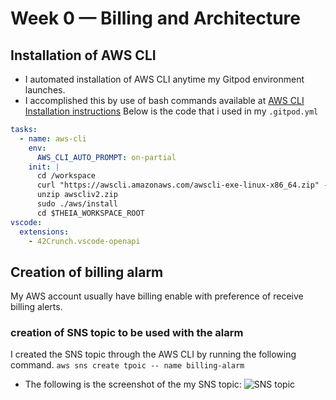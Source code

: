 # Week 0 — Billing and Architecture
## Installation of AWS CLI
+ I automated installation of AWS CLI anytime my Gitpod environment launches.
+ I accomplished this by use of bash commands available at [AWS CLI Installation instructions](https://docs.aws.amazon.com/cli/latest/userguide/getting-started-install.html)
Below is the code that i used in my  ``.gitpod.yml``
```.yaml
tasks:
  - name: aws-cli
    env:
      AWS_CLI_AUTO_PROMPT: on-partial
    init: |
      cd /workspace
      curl "https://awscli.amazonaws.com/awscli-exe-linux-x86_64.zip" -o "awscliv2.zip"
      unzip awscliv2.zip
      sudo ./aws/install
      cd $THEIA_WORKSPACE_ROOT
vscode:
  extensions:
    - 42Crunch.vscode-openapi
```
## Creation of billing alarm
My AWS account usually have billing enable with preference of receive billing alerts.
### creation of SNS topic to be used with the alarm
I created the SNS topic through the AWS CLI by running the following command.
``` aws sns create tpoic -- name billing-alarm ```
+ The following is the screenshot of the my SNS topic:
![SNS topic](/_docs/assets/SNS-topic.png)
